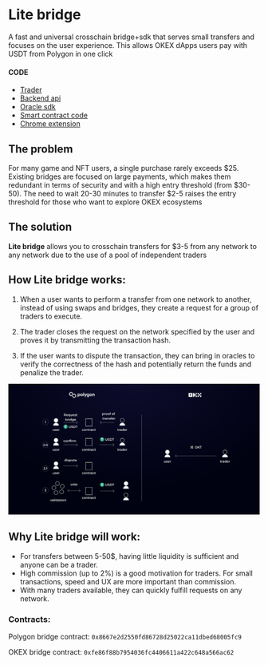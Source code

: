 # Lite bridge

A fast and universal crosschain bridge+sdk that serves small transfers and focuses on the user experience. This allows OKEX dApps users pay with USDT from Polygon in one click

#### CODE

- [Trader](https://github.com/pvolnov/okx-hackaton/tree/main/backend)
- [Backend api](https://github.com/pvolnov/okx-hackaton/tree/main/backend)
- [Oracle sdk](https://github.com/pvolnov/okx-hackaton/tree/main/backend/utils.py)
- [Smart contract code](https://github.com/pvolnov/okx-hackaton/tree/main/bridge-contract/contracts/LiteBridge.sol)
- [Chrome extension](https://github.com/pvolnov/okx-hackaton/tree/main/extension)


## The problem

For many game and NFT users, a single purchase rarely exceeds $25. Existing bridges are focused on large payments, which makes them redundant in terms of security and with a high entry threshold (from $30-50). The need to wait 20-30 minutes to transfer $2-5 raises the entry threshold for those who want to explore OKEX ecosystems


## The solution

**Lite bridge** allows you to crosschain transfers for $3-5 from any network to any network due to the use of a pool of independent traders

## How Lite bridge works:

1. When a user wants to perform a transfer from one network to another, instead of using swaps and bridges, they create a request for a group of traders to execute.

2. The trader closes the request on the network specified by the user and proves it by transmitting the transaction hash.

3. If the user wants to dispute the transaction, they can bring in oracles to verify the correctness of the hash and potentially return the funds and penalize the trader.

![A mushroom-head robot](./bridge-contract/images/howwork.jpg 'Codey the Codecademy mascot')


## Why Lite bridge will work:

- For transfers between 5-50$, having little liquidity is sufficient and anyone can be a trader.
- High commission (up to 2%) is a good motivation for traders. For small transactions, speed and UX are more important than commission.
- With many traders available, they can quickly fulfill requests on any network.

### Contracts:

Polygon bridge contract: `0x8667e2d2550fd86728d25022ca11dbed68005fc9`

OKEX bridge contract: `0xfe86f88b7954036fc4406611a422c648a566ac62`
